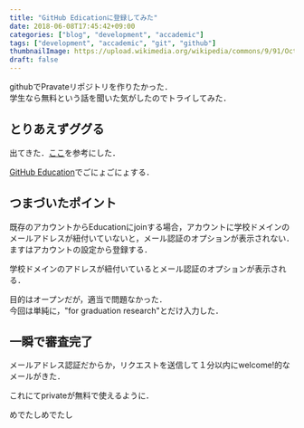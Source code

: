 ```yaml
---
title: "GitHub Edicationに登録してみた"
date: 2018-06-08T17:45:42+09:00
categories: ["blog", "development", "accademic"]
tags: ["development", "accademic", "git", "github"]
thumbnailImage: https://upload.wikimedia.org/wikipedia/commons/9/91/Octicons-mark-github.svg
draft: false
---
```



githubでPravateリポジトリを作りたかった．  
学生なら無料という話を聞いた気がしたのでトライしてみた．  
<!--more-->


## とりあえずググる  
出てきた．[ここ](https://qiita.com/mtfum/items/d8c06c9a28ce04d3043a)を参考にした．  

[GitHub Education](https://education.github.com/)でごにょごにょする．  

## つまづいたポイント  
既存のアカウントからEducationにjoinする場合，アカウントに学校ドメインのメールアドレスが紐付いていないと，メール認証のオプションが表示されない．  
ますはアカウントの設定から登録する．  

学校ドメインのアドレスが紐付いているとメール認証のオプションが表示される．  

目的はオープンだが，適当で問題なかった．  
今回は単純に，"for graduation research"とだけ入力した．  


## 一瞬で審査完了  
メールアドレス認証だからか，リクエストを送信して１分以内にwelcome!的なメールがきた．  


これにてprivateが無料で使えるように．  

めでたしめでたし  



